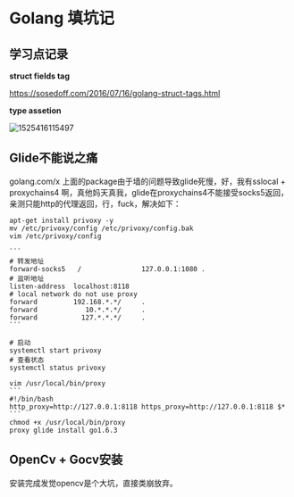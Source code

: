 # Golang 填坑记

## 学习点记录

**struct fields tag**

https://sosedoff.com/2016/07/16/golang-struct-tags.html

**type assetion**

![1525416115497](/home/lartik/img/note_img/1525416115497.png)



## Glide不能说之痛 

golang.com/x 上面的package由于墙的问题导致glide死慢，好，我有sslocal + proxychains4 啊，真他妈天真我，glide在proxychains4不能接受socks5返回，亲测只能http的代理返回，行，fuck，解决如下：

```
apt-get install privoxy -y
mv /etc/privoxy/config /etc/privoxy/config.bak
vim /etc/privoxy/config

​```
# 转发地址
forward-socks5   /               127.0.0.1:1080 .
# 监听地址
listen-address  localhost:8118
# local network do not use proxy
forward         192.168.*.*/     .
forward            10.*.*.*/     .
forward           127.*.*.*/     .
​```

# 启动
systemctl start privoxy
# 查看状态
systemctl status privoxy

vim /usr/local/bin/proxy
​```
#!/bin/bash
http_proxy=http://127.0.0.1:8118 https_proxy=http://127.0.0.1:8118 $*
​```
chmod +x /usr/local/bin/proxy
proxy glide install go1.6.3
```

## OpenCv + Gocv安装

安装完成发觉opencv是个大坑，直接类崩放弃。